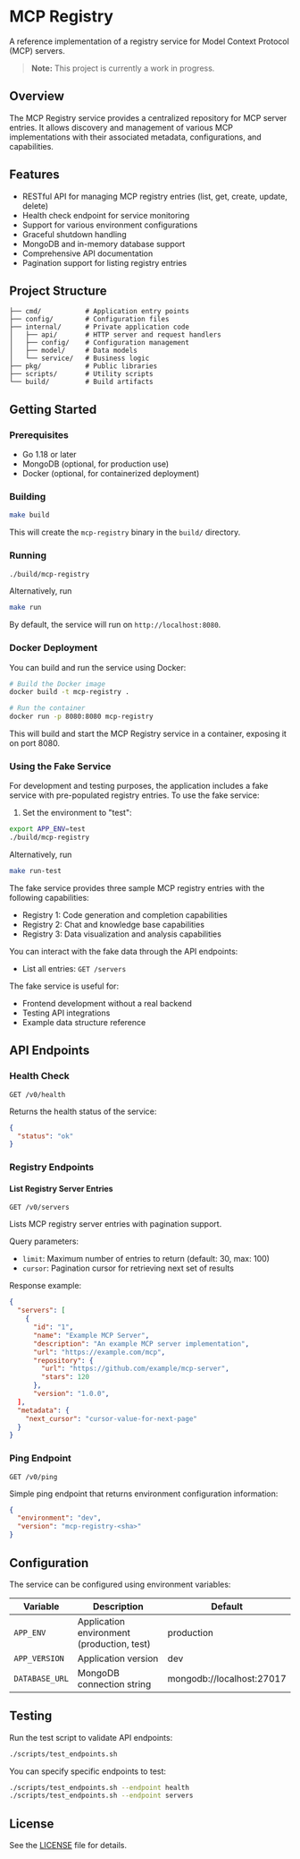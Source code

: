 # MCP Registry

A reference implementation of a registry service for Model Context Protocol (MCP) servers.

> **Note:** This project is currently a work in progress.

## Overview

The MCP Registry service provides a centralized repository for MCP server entries. It allows discovery and management of various MCP implementations with their associated metadata, configurations, and capabilities.

## Features

- RESTful API for managing MCP registry entries (list, get, create, update, delete)
- Health check endpoint for service monitoring
- Support for various environment configurations
- Graceful shutdown handling
- MongoDB and in-memory database support
- Comprehensive API documentation
- Pagination support for listing registry entries

## Project Structure

```
├── cmd/           # Application entry points
├── config/        # Configuration files
├── internal/      # Private application code
│   ├── api/       # HTTP server and request handlers
│   ├── config/    # Configuration management
│   ├── model/     # Data models
│   └── service/   # Business logic
├── pkg/           # Public libraries
├── scripts/       # Utility scripts
└── build/         # Build artifacts
```

## Getting Started

### Prerequisites

- Go 1.18 or later
- MongoDB (optional, for production use)
- Docker (optional, for containerized deployment)

### Building

```bash
make build
```

This will create the `mcp-registry` binary in the `build/` directory.

### Running

```bash
./build/mcp-registry
```

Alternatively, run
```bash
make run
```

By default, the service will run on `http://localhost:8080`.

### Docker Deployment

You can build and run the service using Docker:

```bash
# Build the Docker image
docker build -t mcp-registry .

# Run the container
docker run -p 8080:8080 mcp-registry
```

This will build and start the MCP Registry service in a container, exposing it on port 8080.

### Using the Fake Service

For development and testing purposes, the application includes a fake service with pre-populated registry entries. To use the fake service:

1. Set the environment to "test":

```bash
export APP_ENV=test
./build/mcp-registry
```

Alternatively, run

```bash
make run-test
```

The fake service provides three sample MCP registry entries with the following capabilities:

- Registry 1: Code generation and completion capabilities
- Registry 2: Chat and knowledge base capabilities
- Registry 3: Data visualization and analysis capabilities

You can interact with the fake data through the API endpoints:

- List all entries: `GET /servers`


The fake service is useful for:
- Frontend development without a real backend
- Testing API integrations
- Example data structure reference

## API Endpoints

### Health Check

```
GET /v0/health
```

Returns the health status of the service:
```json
{
  "status": "ok"
}
```

### Registry Endpoints

#### List Registry Server Entries

```
GET /v0/servers
```

Lists MCP registry server entries with pagination support.

Query parameters:
- `limit`: Maximum number of entries to return (default: 30, max: 100)
- `cursor`: Pagination cursor for retrieving next set of results

Response example:
```json
{
  "servers": [
    {
      "id": "1",
      "name": "Example MCP Server",
      "description": "An example MCP server implementation",
      "url": "https://example.com/mcp",
      "repository": {
        "url": "https://github.com/example/mcp-server",
        "stars": 120
      },
      "version": "1.0.0",
  ],
  "metadata": {
    "next_cursor": "cursor-value-for-next-page"
  }
}
```

### Ping Endpoint

```
GET /v0/ping
```

Simple ping endpoint that returns environment configuration information:
```json
{
  "environment": "dev",
  "version": "mcp-registry-<sha>"
}
```


## Configuration

The service can be configured using environment variables:

| Variable | Description | Default |
|----------|-------------|---------|
| `APP_ENV` | Application environment (production, test) | production |
| `APP_VERSION`| Application version | dev |
| `DATABASE_URL` | MongoDB connection string | mongodb://localhost:27017 |

## Testing

Run the test script to validate API endpoints:

```bash
./scripts/test_endpoints.sh
```

You can specify specific endpoints to test:

```bash
./scripts/test_endpoints.sh --endpoint health
./scripts/test_endpoints.sh --endpoint servers
```

## License

See the [LICENSE](LICENSE) file for details.

